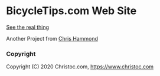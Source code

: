 # BicycleTips.com Web Site

[See the real thing](https://www.bicycletips.com) 


Another Project from [Chris Hammond](https://www.chrishammond.com)

### Copyright

Copyright (C) 2020 Christoc.com, https://www.christoc.com

